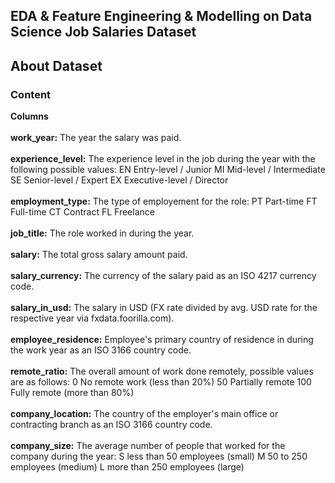 ## EDA & Feature Engineering & Modelling on Data Science Job Salaries Dataset

## About Dataset

### Content
<b> Columns </b><br><br>
<b> work_year:</b>	The year the salary was paid.<br><br>
<b> experience_level:</b> The experience level in the job during the year with the following possible values: EN Entry-level / Junior MI Mid-level / Intermediate SE Senior-level / Expert EX Executive-level / Director <br><br>
<b> employment_type:</b> The type of employement for the role: PT Part-time FT Full-time CT Contract FL Freelance <br><br>
<b> job_title:</b> The role worked in during the year. <br><br>
<b> salary:</b>	The total gross salary amount paid. <br><br>
<b> salary_currency:</b> The currency of the salary paid as an ISO 4217 currency code. <br><br>
<b> salary_in_usd:</b> The salary in USD (FX rate divided by avg. USD rate for the respective year via fxdata.foorilla.com). <br><br>
<b> employee_residence:</b> Employee's primary country of residence in during the work year as an ISO 3166 country code. <br><br>
<b> remote_ratio:</b>	The overall amount of work done remotely, possible values are as follows: 0 No remote work (less than 20%) 50 Partially remote 100 Fully remote (more than 80%) <br><br>
<b> company_location:</b>	The country of the employer's main office or contracting branch as an ISO 3166 country code. <br><br>
<b> company_size:</b>	The average number of people that worked for the company during the year: S less than 50 employees (small) M 50 to 250 employees (medium) L more than 250 employees (large)

